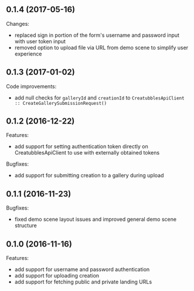 ## 0.1.4 (2017-05-16)

Changes:
- replaced sign in portion of the form's username and password input with user token input
- removed option to upload file via URL from demo scene to simplify user experience

## 0.1.3 (2017-01-02)

Code improvements:
- add null checks for `galleryId` and `creationId` to `CreatubblesApiClient :: CreateGallerySubmissionRequest()`

## 0.1.2 (2016-12-22)

Features:
- add support for setting authentication token directly on CreatubblesApiClient to use with externally obtained tokens

Bugfixes:
- add support for submitting creation to a gallery during upload

## 0.1.1 (2016-11-23)

Bugfixes:
- fixed demo scene layout issues and improved general demo scene structure

## 0.1.0 (2016-11-16)

Features:
- add support for username and password authentication
- add support for uploading creation
- add support for fetching public and private landing URLs
